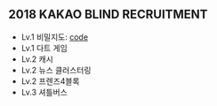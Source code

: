## 2018 KAKAO BLIND RECRUITMENT
* Lv.1 비밀지도: [code](/2018/SecretMap.java)
* Lv.1 다트 게임
* Lv.2 캐시
* Lv.2 뉴스 클러스터링
* Lv.2 프렌즈4블록
* Lv.3 셔틀버스
